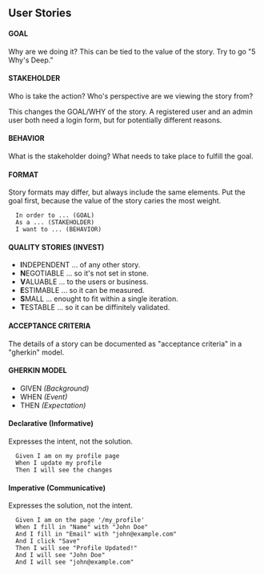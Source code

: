 ## User Stories

#### GOAL
  Why are we doing it? This can be tied to the value of the story.  Try to go "5 Why's Deep."

#### STAKEHOLDER
  Who is take the action? Who's perspective are we viewing the story from?

  This changes the GOAL/WHY of the story.  A registered user and an admin user both need a login form, but for potentially different reasons.

#### BEHAVIOR 
  What is the stakeholder doing? What needs to take place to fulfill the goal. 

#### FORMAT

Story formats may differ, but always include the same elements.  Put the goal first, because the value of the story caries the most weight.

```
  In order to ... (GOAL)
  As a ... (STAKEHOLDER)
  I want to ... (BEHAVIOR)
```

#### QUALITY STORIES (INVEST)

* **I**NDEPENDENT
  ... of any other story.
* **N**EGOTIABLE
  ... so it's not set in stone.
* **V**ALUABLE
  ... to the users or business.
* **E**STIMABLE
  ... so it can be measured.
* **S**MALL
  ... enought to fit within a single iteration.
* **T**ESTABLE
  ... so it can be diffinitely validated.

#### ACCEPTANCE CRITERIA

The details of a story can be documented as "acceptance criteria" in a "gherkin" model.

#### GHERKIN MODEL

* GIVEN  _(Background)_
* WHEN  _(Event)_
* THEN  _(Expectation)_

#### Declarative (Informative)

Expresses the intent, not the solution.

```
  Given I am on my profile page
  When I update my profile
  Then I will see the changes
```

#### Imperative (Communicative)

Expresses the solution, not the intent.

```
  Given I am on the page '/my_profile'
  When I fill in "Name" with "John Doe"
  And I fill in "Email" with "john@example.com"
  And I click "Save"
  Then I will see "Profile Updated!"
  And I will see "John Doe"
  And I will see "john@example.com"
```